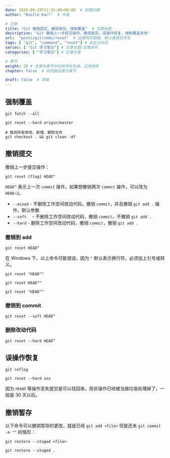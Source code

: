 ```yaml
---
date: 2020-09-19T21:32:00+08:00  # 创建日期
author: "Rustle Karl"  # 作者

# 文章
title: "Git 撤销提交、撤销暂存、强制覆盖"  # 文章标题
description: "Git 撤销上一步提交操作，撤销暂存，误操作恢复，强制覆盖本地"
url:  "posts/git/cmds/reset"  # 设置网页链接，默认使用文件名
tags: [ "git", "command", "reset"] # 自定义标签
series: [ "Git 学习笔记"] # 文章主题/文章系列
categories: [ "学习笔记"] # 文章分类

# 章节
weight: 20 # 文章在章节中的排序优先级，正序排序
chapter: false  # 将页面设置为章节

draft: false  # 草稿
---
```


## 强制覆盖

```shell
git fetch --all
```

```shell
git reset --hard origin/master
```

```shell
# 放弃所有修改、新增、删除文件
git checkout . && git clean -df
```

## 撤销提交

撤销上一步提交操作：

```shell
git reset [flag] HEAD^
```

`HEAD^` 表示上一次 `commit` 操作，如果想撤销两次 `commit` 操作，可以改为 `HEAD~2`。

- `--mixed` - 不删除工作空间改动代码，撤销 `commit`，并且撤销 `git add .` 操作，默认参数
- `--soft  ` - 不删除工作空间改动代码，撤销 `commit`，不撤销 `git add .`
- `--hard` - 删除工作空间改动代码，撤销 `commit`，撤销 `git add .`

### 撤销到 add

```shell
git reset HEAD^
```

在 Windows 下，以上命令可能错误，因为 `^` 默认表示换行符，必须加上引号或转义。

```shell
git reset "HEAD^"
```

```shell
git reset HEAD^^
```

```shell
git reset "HEAD^"
```

### 撤销到 commit

```shell
git reset --soft HEAD^
```

### 删除改动代码

```shell
git reset --hard HEAD^
```

## 误操作恢复

```shell
git reflog
```

```shell
git reset --hard xxx
```

因为 reset 等操作丢失提交是可以找回来，除非操作已经被当做垃圾处理掉了，一般是 30 天以后。

## 撤销暂存

以下命令可以撤销暂存的更改，就是已经 `git add <file>` 但是还未 `git commit -m ""` 的情形：

```shell
git restore --staged <file>
```

```shell
git restore --staged .
```
